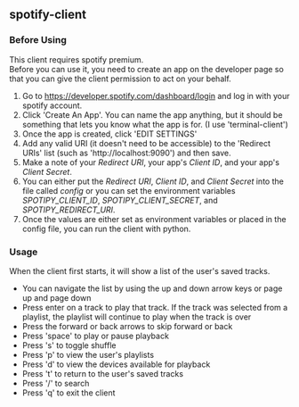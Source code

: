 ## spotify-client

### Before Using

This client requires spotify premium.  
Before you can use it, you need to create an app on the developer
page so that you can give the client permission to act on your behalf.

1. Go to https://developer.spotify.com/dashboard/login and log in with
your spotify account.
2. Click 'Create An App'. You can name the app anything, but it should
be something that lets you know what the app is for. (I use 'terminal-client')
3. Once the app is created, click 'EDIT SETTINGS'
4. Add any valid URI (it doesn't need to be accessible) to the 'Redirect URIs'
list (such as 'http://localhost:9090') and then save.
5. Make a note of your *Redirect URI*, your app's *Client ID*, and your app's
*Client Secret*.
6. You can either put the *Redirect URI*, *Client ID*, and *Client Secret*
into the file called *config* or you can set the environment variables
*SPOTIPY_CLIENT_ID*, *SPOTIPY_CLIENT_SECRET*, and *SPOTIPY_REDIRECT_URI*.
7. Once the values are either set as environment variables or placed in the
config file, you can run the client with python.

### Usage

When the client first starts, it will show a list of the user's saved tracks.

- You can navigate the list by using the up and down arrow keys or page up and
page down
- Press enter on a track to play that track. If the track was selected from a
playlist, the playlist will continue to play when the track is over
- Press the forward or back arrows to skip forward or back
- Press 'space' to play or pause playback
- Press 's' to toggle shuffle
- Press 'p' to view the user's playlists
- Press 'd' to view the devices available for playback
- Press 't' to return to the user's saved tracks
- Press '/' to search
- Press 'q' to exit the client
